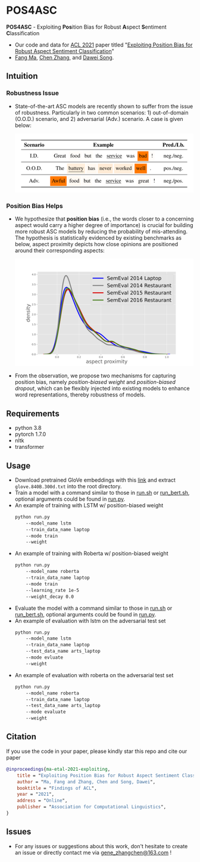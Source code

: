 # POS4ASC

**POS4ASC** - Exploiting **Pos**ition Bias for Robust **A**spect **S**entiment **C**lassification
* Our code and data for [ACL 2021](https://2021.aclweb.org/) paper titled "[Exploiting Position Bias for Robust Aspect Sentiment Classification](https://arxiv.org/abs/xxxx)" 
* [Fang Ma](https://github.com/BD-MF), [Chen Zhang](https://genezc.github.io), and [Dawei Song](http://cs.bit.edu.cn/szdw/jsml/js/sdw/index.htm).

## Intuition

### Robustness Issue

* State-of-the-art ASC models are recently shown to suffer from the issue of robustness. Particularly in two common scenarios: 1) out-of-domain (O.O.D.) scenario, and 2) adversarial (Adv.) scenario. A case is given below:

    <img src="./assets/case.png" width="520" alt="case" align=center/>

### Position Bias Helps

* We hypothesize that **position bias** (i.e., the words closer to a concerning aspect would carry a higher degree of importance) is crucial for building more robust ASC models by reducing the probability of mis-attending. The hypothesis is statistically evidenced by existing benchmarks as below, aspect proximity depicts how close opinions are positioned around their corresponding aspects:

    <img src="./assets/proximity.png" width="520" alt="proximity" align=center/>

* From the observation, we propose two mechanisms for capturing position bias, namely *position-biased weight* and *position-biased dropout*, which can be flexibly injected into existing models to enhance word representations, thereby robustness of models.

## Requirements

* python 3.8
* pytorch 1.7.0
* nltk
* transformer

## Usage

* Download pretrained GloVe embeddings with this [link](http://nlp.stanford.edu/data/wordvecs/glove.840B.300d.zip) and extract `glove.840B.300d.txt` into the root directory.
* Train a model with a command similar to those in [run.sh](./run.sh) or [run_bert.sh](./run_bert.sh), optional arguments could be found in [run.py](./run.py). 
* An example of training with LSTM w/ position-biased weight 
    ```bash
    python run.py 
        --model_name lstm 
        --train_data_name laptop 
        --mode train 
        --weight
    ```
* An example of training with Roberta w/ position-biased weight
    ```bash
    python run.py 
        --model_name roberta 
        --train_data_name laptop 
        --mode train 
        --learning_rate 1e-5 
        --weight_decay 0.0
    ```
* Evaluate the model with a command similar to those in [run.sh](./run.sh) or [run_bert.sh](./run_bert.sh), optional arguments could be found in [run.py](./run.py). 
* An example of evaluation with lstm on the adversarial test set 
    ```bash
    python run.py 
        --model_name lstm 
        --train_data_name laptop 
        --test_data_name arts_laptop 
        --mode evluate
        --weight
    ```
* An example of evaluation with roberta on the adversarial test set 
    ```bash
    python run.py 
        --model_name roberta 
        --train_data_name laptop 
        --test_data_name arts_laptop 
        --mode evaluate 
        --weight
    ```

## Citation

If you use the code in your paper, please kindly star this repo and cite our paper

```bibtex
@inproceedings{ma-etal-2021-exploiting, 
    title = "Exploiting Position Bias for Robust Aspect Sentiment Classification", 
    author = "Ma, Fang and Zhang, Chen and Song, Dawei", 
    booktitle = "Findings of ACL",
    year = "2021", 
    address = "Online", 
    publisher = "Association for Computational Linguistics",
} 
```

## Issues

* For any issues or suggestions about this work, don't hesitate to create an issue or directly contact me via [gene_zhangchen@163.com](mailto:gene_zhangchen@163.com) !